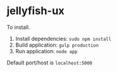 jellyfish-ux
============

To install. 
1. Install dependencies: `sudo npm install` 
2. Build application: `gulp production`
3. Run application: `node app`

Default port/host is `localhost:5000`
